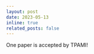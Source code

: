 ```yaml
---
layout: post
date: 2023-05-13
inline: true
related_posts: false
---
```


One paper is accepted by TPAMI!